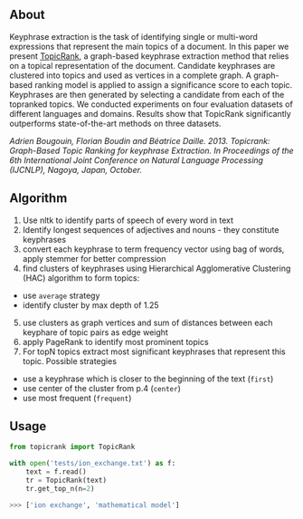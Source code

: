 ## About
Keyphrase extraction is the task of identifying single or multi-word expressions that represent the main topics of a document. In this paper we present [TopicRank]((http://www.aclweb.org/anthology/I13-1062)), a graph-based keyphrase extraction method that relies on a topical representation of the document. Candidate keyphrases are clustered into topics and used as vertices in a complete graph. A graph-based ranking model is applied to assign a significance score to each topic. Keyphrases are then generated by selecting a candidate from each of the topranked topics. We conducted experiments on four evaluation datasets of different languages and domains. Results show that TopicRank significantly outperforms state-of-the-art methods on three datasets.

*Adrien Bougouin, Florian Boudin and Béatrice Daille. 2013. Topicrank: Graph-Based Topic Ranking for keyphrase Extraction. In Proceedings of the 6th International Joint Conference on Natural Language Processing (IJCNLP), Nagoya, Japan, October.*

## Algorithm
1. Use nltk to identify parts of speech of every word in text
1. Identify longest sequences of adjectives and nouns - they constitute keyphrases
1. convert each keyphrase to term frequency vector using bag of words, apply stemmer for better compression
1. find clusters of keyphrases using Hierarchical Agglomerative Clustering (HAC) algorithm to form topics:
- use `average` strategy
- identify cluster by max depth of 1.25
5. use clusters as graph vertices and sum of distances between each keyphare of topic pairs as edge weight
5. apply PageRank to identify most prominent topics
5. For topN topics extract most significant keyphrases that represent this topic. Possible strategies
- use a keyphrase which is closer to the beginning of the text (`first`)
- use center of the cluster from p.4 (`center`)
- use most frequent (`frequent`)

## Usage

```python
from topicrank import TopicRank

with open('tests/ion_exchange.txt') as f:
    text = f.read()
    tr = TopicRank(text)
    tr.get_top_n(n=2)

>>> ['ion exchange', 'mathematical model']
```